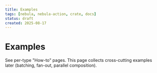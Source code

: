 ```yaml
---
title: Examples
tags: [nebula, nebula-action, crate, docs]
status: draft
created: 2025-08-17
---
```


# Examples

See per-type "How-to" pages. This page collects cross-cutting examples later (batching, fan-out, parallel composition).
